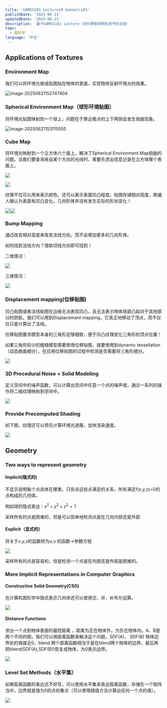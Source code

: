 ```yaml
---
title: 'GAMES101 Lecture10 Geometry01'
publishDate: '2025-06-21'
updatedDate: '2025-06-21'
description: '基于GAMES101 Lecture 10的课程视频和虎书的总结'
tags:
  - 图形学
language: '中文'
---
```


## Applications of Textures

### Environment Map

我们可以将环境光做成贴图贴在物体的表面，实现物体反射环境光的效果。

![image-20250621152747404](1.png)

### Spherical Environment Map（球形环境贴图）

将环境光贴图映射到一个球上，问题在于靠近极点的上下两侧会发生扭曲现象。

![image-20250621153115550](2.png)

### Cube Map

将环境光映射到一个立方体六个面上，解决了Spherical Environment Map扭曲的问题。当我们要查询来自某个方向的光线时，需要先求出信息记录在立方体哪个表面上。

![](3.png)

![](4.png)



纹理不仅可以用来表示颜色，还可以表示表面凹凸程度。贴图存储相对高度，欺骗人眼认为表面有凹凸变化，几何形体并没有发生实际的形状变化！

![](5.png)![](6.png)

### Bump Mapping

通过改变相对高度来改变法线方向，而不会增加更多的几何形体。

如何找到法线方向？借助切线方向即可找到！

二维情况：

![](7.png)

三维情况：

![](8.png)

### Displacement mapping(位移贴图)

凹凸贴图或者法线贴图在边缘无法表现凹凸，且无法表示物体局部凸起对于其他部分的阴影。我们可以用到Displacement mapping，它真正地移动了顶点，而不仅仅只是计算出了法线。

位移贴图要求模型本身的三角形足够细致，便于凹凸纹理变化三角形的顶点位置！

如果三角形较少的粗糙模型需要使用位移贴图，就要使用到dynamic tessellation（动态曲面细分），在应用位移贴图的过程中检测是否需要将三角形细分。

![](9.png)



### 3D Procedural Noise + Solid Modeling

定义空间中的噪声函数，可以计算出空间中任意一个点的噪声值，通过一系列的操作将二维纹理映射到空间中。

![](10.png)

### Provide Precomputed Shading

如下图，纹理还可以预先计算环境光遮蔽，加快渲染速度。

![](11.png)



## Geometry

### Two ways to represent geometry

#### Implicit(隐式的)

不显示说明每个点具体在哪里，只告诉这些点满足的关系，所有满足f(x,y,z)=0的点构成的几何体。

例如球的隐式表达：$x^2+y^2+z^2=1$ 

采样所有的点是困难的，但是可以简单地检测点是在几何内部还是外部

#### Explicit（显式的）

将关于x,y,z的函数转为u,v 的函数->参数方程

![](12.png)

采样所有的点是容易的，但是检测一个点是在内部还是外部是困难的。

### More Implicit Representations in Computer Graphics

#### Constructive Solid Geometry(CSG)

在计算机图形学中隐式表示几何体还可以使用交、并、补布尔运算。

![](13.png)

#### Distance Functions

求出一个点到物体表面的最短距离 ，距离为正在物体外，为负在物体内。A、B是两个不同的图，我们可以用距离函数来解决这个问题，SDF(A)， SDF(B) 物体边界处的值接近0，blend 两个距离函数相当于是在blend两个物体的边界，最后再把blend(SDF(A),SDF(B))恢复成物体，为0表示边界。

![](14.png)

### Level Set Methods（水平集）

如果距离函数的表达式不好写，可以使用水平集来表达距离函数，存储在一个矩阵当中，边界就是值为0的点的集合（可以使用插值方法计算出任何一个点的值）。

![](15.png)



